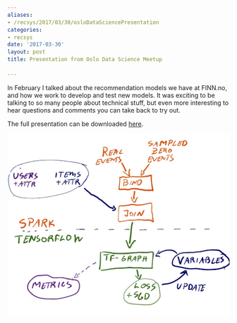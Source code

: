 ```yaml
---
aliases:
- /recsys/2017/03/30/osloDataSciencePresentation
categories:
- recsys
date: '2017-03-30'
layout: post
title: Presentation from Oslo Data Science Meetup

---
```


In February I talked about the recommendation models we have at FINN.no, and how we work to develop and test new models.
It was exciting to be talking to so many people about technical stuff,
but even more interesting to hear questions and comments you can take back to try out.

The full presentation can be downloaded [here](assets_old/assets/2017-02-27-Eide-Oslo-Data-Science-rec-finn.pdf).


![Tensorflow-spark-combination](assets_old/assets/draw-spark-tensorflow.jpg)
